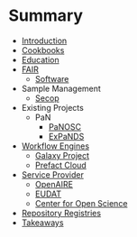 # Summary

* [Introduction](README.md)
* [Cookbooks](cookbooks.md)
* [Education](education.md)
* [FAIR](fair/fair.md)
	* [Software](fair/fair4rs.md)
* Sample Management
	* [Secop](secop.md)
* Existing Projects
	* PaN
		* [PaNOSC](projects/pan/panosc.md)
		* [ExPaNDS](projects/pan/expands.md)
* [Workflow Engines](workflow_engines/workflow_engines.md)
	* [Galaxy Project](workflow_engines/galaxy.md)
	* [Prefact Cloud](workflow_engines/prefact.md)
* [Service Provider]()
	* [OpenAIRE](service_provider/openaire.md)
	* [EUDAT](service_provider/eudat.md)
	* [Center for Open Science](service_provider/cos.md)
* [Repository Registries](rep_reg.md)
* [Takeaways](takeaways.md)